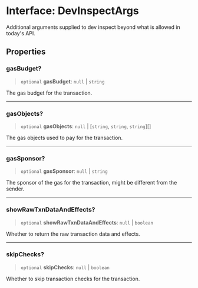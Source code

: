 # Interface: DevInspectArgs

Additional arguments supplied to dev inspect beyond what is allowed in today's API.

## Properties

### gasBudget?

> `optional` **gasBudget**: `null` \| `string`

The gas budget for the transaction.

---

### gasObjects?

> `optional` **gasObjects**: `null` \| [`string`, `string`, `string`][]

The gas objects used to pay for the transaction.

---

### gasSponsor?

> `optional` **gasSponsor**: `null` \| `string`

The sponsor of the gas for the transaction, might be different from the sender.

---

### showRawTxnDataAndEffects?

> `optional` **showRawTxnDataAndEffects**: `null` \| `boolean`

Whether to return the raw transaction data and effects.

---

### skipChecks?

> `optional` **skipChecks**: `null` \| `boolean`

Whether to skip transaction checks for the transaction.
